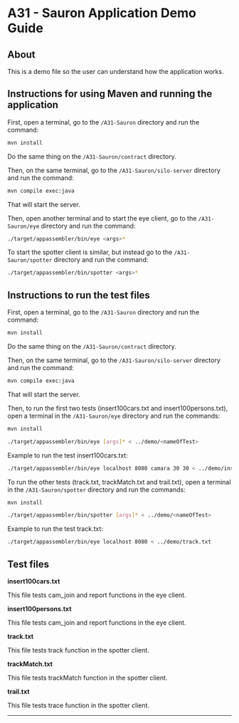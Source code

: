 # A31 - Sauron Application Demo Guide

## About

This is a demo file so the user can understand how the application works.

## Instructions for using Maven and running the application

First, open a terminal, go to the ```/A31-Sauron``` directory and run the command:
```bash
mvn install
``` 


Do the same thing on the ```/A31-Sauron/contract``` directory.


Then, on the same terminal, go to the ```/A31-Sauron/silo-server``` directory and run the command:
```bash
mvn compile exec:java
``` 

That will start the server.

Then, open another terminal and to start the eye client, go to the ```/A31-Sauron/eye``` directory and run the command:
```bash
./target/appassembler/bin/eye <args>*
```

To start the spotter client is similar, but instead go to the ```/A31-Sauron/spotter``` directory and run the command:
```bash
./target/appassembler/bin/spotter <args>*
```

## Instructions to run the test files

First, open a terminal, go to the ```/A31-Sauron``` directory and run the command:
```bash
mvn install
``` 


Do the same thing on the ```/A31-Sauron/contract``` directory.


Then, on the same terminal, go to the ```/A31-Sauron/silo-server``` directory and run the command:
```bash
mvn compile exec:java
``` 

That will start the server.


Then, to run the first two tests (insert100cars.txt and insert100persons.txt), open a terminal in the ```/A31-Sauron/eye``` directory and run the commands:
```bash
mvn install
``` 
```bash
./target/appassembler/bin/eye [args]* < ../demo/<nameOfTest>
```

Example to run the test insert100cars.txt:
```bash
./target/appassembler/bin/eye localhost 8080 camara 30 30 < ../demo/insert100cars.txt
```

To run the other tests (track.txt, trackMatch.txt and trail.txt), open a terminal in the ```/A31-Sauron/spotter``` directory and run the commands:
```bash
mvn install
``` 
```bash
./target/appassembler/bin/spotter [args]* < ../demo/<nameOfTest>
```

Example to run the test track.txt:
```bash
./target/appassembler/bin/eye localhost 8080 < ../demo/track.txt
``` 

## Test files

**insert100cars.txt** 

  This file tests cam_join and report functions in the eye client.
  
**insert100persons.txt**

  This file tests cam_join and report functions in the eye client.
  
**track.txt**

  This file tests track function in the spotter client.
  
**trackMatch.txt**

  This file tests trackMatch function in the spotter client.
  
**trail.txt**

  This file tests trace function in the spotter client.
 
----

